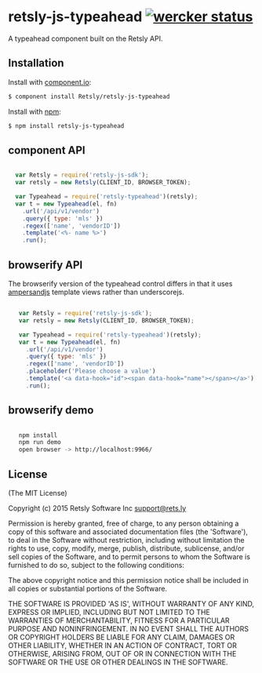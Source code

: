 # retsly-js-typeahead [![wercker status](https://app.wercker.com/status/4ee7eee158d00030709f3b75b0cc7c95/s/ "wercker status")](https://app.wercker.com/project/bykey/4ee7eee158d00030709f3b75b0cc7c95)

  A typeahead component built on the Retsly API.

## Installation

  Install with [component.io](http://github.com/component/component):

  ```bash
  $ component install Retsly/retsly-js-typeahead
  ```

  Install with [npm](http://github.com/Retsly/retsly-js-auth):

  ```bash
  $ npm install retsly-js-typeahead
  ```
## component API

```javascript

  var Retsly = require('retsly-js-sdk');
  var retsly = new Retsly(CLIENT_ID, BROWSER_TOKEN);

  var Typeahead = require('retsly-typeahead')(retsly);
  var t = new Typeahead(el, fn)
    .url('/api/v1/vendor')
    .query({ type: 'mls' })
    .regex(['name', 'vendorID'])
    .template('<%- name %>')
    .run();

```

## browserify API

  The browserify version of the typeahead control differs in that it uses [ampersandjs](https://ampersandjs.com/learn/templates) template views rather than underscorejs.

```javascript

   var Retsly = require('retsly-js-sdk');
   var retsly = new Retsly(CLIENT_ID, BROWSER_TOKEN);

   var Typeahead = require('retsly-typeahead')(retsly);
   var t = new Typeahead(el, fn)
     .url('/api/v1/vendor')
     .query({ type: 'mls' })
     .regex(['name', 'vendorID'])
     .placeholder('Please choose a value')
     .template('<a data-hook="id"><span data-hook="name"></span></a>')
     .run();
```

## browserify demo

```bash

   npm install
   npm run demo
   open browser -> http://localhost:9966/

```


## License

(The MIT License)

Copyright (c) 2015 Retsly Software Inc <support@rets.ly>

Permission is hereby granted, free of charge, to any person obtaining a copy of this software and associated documentation files (the 'Software'), to deal in the Software without restriction, including without limitation the rights to use, copy, modify, merge, publish, distribute, sublicense, and/or sell copies of the Software, and to permit persons to whom the Software is furnished to do so, subject to the following conditions:

The above copyright notice and this permission notice shall be included in all copies or substantial portions of the Software.

THE SOFTWARE IS PROVIDED 'AS IS', WITHOUT WARRANTY OF ANY KIND, EXPRESS OR IMPLIED, INCLUDING BUT NOT LIMITED TO THE WARRANTIES OF MERCHANTABILITY, FITNESS FOR A PARTICULAR PURPOSE AND NONINFRINGEMENT. IN NO EVENT SHALL THE AUTHORS OR COPYRIGHT HOLDERS BE LIABLE FOR ANY CLAIM, DAMAGES OR OTHER LIABILITY, WHETHER IN AN ACTION OF CONTRACT, TORT OR OTHERWISE, ARISING FROM, OUT OF OR IN CONNECTION WITH THE SOFTWARE OR THE USE OR OTHER DEALINGS IN THE SOFTWARE.

